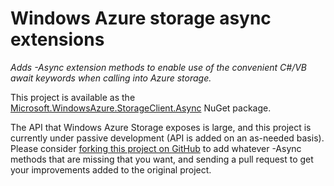 Windows Azure storage async extensions
======================================

*Adds -Async extension methods to enable use of the convenient C#/VB await
keywords when calling into Azure storage.*

This project is available as the 
[Microsoft.WindowsAzure.StorageClient.Async][1] NuGet package.

The API that Windows Azure Storage exposes is large, and this project is
currently under passive development (API is added on an as-needed basis).
Please consider [forking this project on GitHub][2] to add whatever -Async
methods that are missing that you want, and sending a pull request to get your
improvements added to the original project.

[1]: http://nuget.org/packages/Microsoft.WindowsAzure.StorageClient.Async "Microsoft.WindowsAzure.StorageClient.Async NuGet package"
[2]: https://github.com/AArnott/Microsoft.WindowsAzure.StorageClient.Async "GitHub project"
